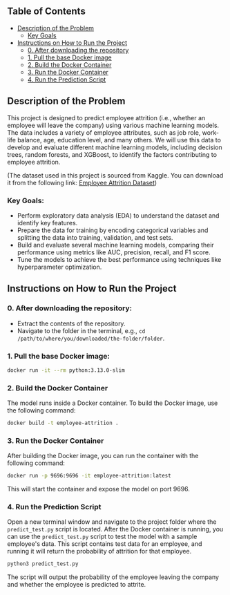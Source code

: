 ## Table of Contents

- [Description of the Problem](#description-of-the-problem)
  - [Key Goals](#key-goals)
- [Instructions on How to Run the Project](#instructions-on-how-to-run-the-project)
  - [0. After downloading the repository](#0-after-downloading-the-repository)
  - [1. Pull the base Docker image](#1-pull-the-base-docker-image)
  - [2. Build the Docker Container](#2-build-the-docker-container)
  - [3. Run the Docker Container](#3-run-the-docker-container)
  - [4. Run the Prediction Script](#4-run-the-prediction-script)


## Description of the Problem

This project is designed to predict employee attrition (i.e., whether an employee will leave the company) using various machine learning models. The data includes a variety of employee attributes, such as job role, work-life balance, age, education level, and many others. We will use this data to develop and evaluate different machine learning models, including decision trees, random forests, and XGBoost, to identify the factors contributing to employee attrition.

(The dataset used in this project is sourced from Kaggle. You can download it from the following link:
[Employee Attrition Dataset](https://www.kaggle.com/datasets/stealthtechnologies/employee-attrition-dataset))

### Key Goals:
- Perform exploratory data analysis (EDA) to understand the dataset and identify key features.
- Prepare the data for training by encoding categorical variables and splitting the data into training, validation, and test sets.
- Build and evaluate several machine learning models, comparing their performance using metrics like AUC, precision, recall, and F1 score.
- Tune the models to achieve the best performance using techniques like hyperparameter optimization.

## Instructions on How to Run the Project

### 0. **After downloading the repository**:
- Extract the contents of the repository.  
- Navigate to the folder in the terminal, e.g., `cd /path/to/where/you/downloaded/the-folder/folder`.

### 1. **Pull the base Docker image**:
   ```bash
   docker run -it --rm python:3.13.0-slim
   ```

### 2. **Build the Docker Container**
   The model runs inside a Docker container. To build the Docker image, use the following command:

   ```bash
   docker build -t employee-attrition .
   ```

### 3. **Run the Docker Container**
   After building the Docker image, you can run the container with the following command:

   ```bash
   docker run -p 9696:9696 -it employee-attrition:latest
   ```

   This will start the container and expose the model on port 9696.

### 4. **Run the Prediction Script**
   Open a new terminal window and navigate to the project folder where the `predict_test.py` script is located. After the Docker container is running, you can use the `predict_test.py` script to test the model with a sample employee's data. This script contains test data for an employee, and running it will return the probability of attrition for that employee.

   ```bash
   python3 predict_test.py
   ```

   The script will output the probability of the employee leaving the company and whether the employee is predicted to attrite.
